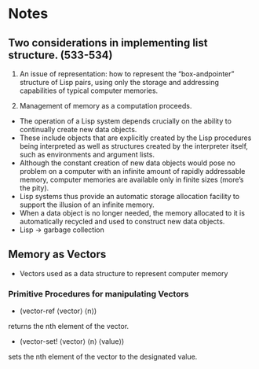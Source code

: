 # Notes


## Two considerations in implementing list structure. (533-534)

1. An issue of representation: how to represent the “box-andpointer” structure of Lisp pairs, using only the storage and addressing capabilities of typical computer memories.

2. Management of memory as a computation proceeds.
* The operation of a Lisp system depends crucially on the ability to continually create new data objects.
* These include objects that are explicitly created by the Lisp procedures being interpreted as well as structures created by the interpreter itself, such as environments and argument lists.
* Although the constant creation of new data objects would pose no problem on a computer with an infinite amount of rapidly addressable memory, computer memories are available only in finite sizes (more’s the pity).
* Lisp systems thus provide an automatic storage allocation facility to support the illusion of an infinite memory.
* When a data object is no longer needed, the memory allocated to it is automatically recycled and used to construct new data objects.
* Lisp -> garbage collection

## Memory as Vectors

* Vectors used as a data structure to represent computer memory

### Primitive Procedures for manipulating Vectors
* (vector-ref ⟨vector⟩ ⟨n⟩)

returns the nth element of the vector.

* (vector-set! ⟨vector⟩ ⟨n⟩ ⟨value⟩)

sets the nth element of the vector to the designated value.
